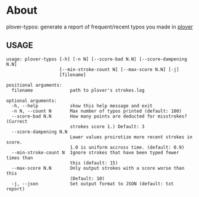 About
=====

plover-typos: generate a report of frequent/recent typos you made in
[plover](http://www.openstenoproject.org/)

USAGE
-----

	usage: plover-typos [-h] [-n N] [--score-bad N.N] [--score-dampening N.N]
                    	[--min-stroke-count N] [--max-score N.N] [-j]
                    	[filename]

	positional arguments:
  	  filename              path to plover's strokes.log

	optional arguments:
  	  -h, --help            show this help message and exit
  	  -n N, --count N       Max number of typos printed (default: 100)
  	  --score-bad N.N       How many points are deducted for misstrokes? (Currect
                        	strokes score 1.) Default: 3
  	  --score-dampening N.N
                        	Lower values proirotize more recent strokes in score.
                        	1.0 is uniform accross time. (default: 0.9)
  	  --min-stroke-count N  Ignore strokes that have been typed fewer times than
                        	this (default: 15)
  	  --max-score N.N       Only output strokes with a score worse than this
                        	(Default: 10)
  	  -j, --json            Set output format to JSON (default: txt report)
